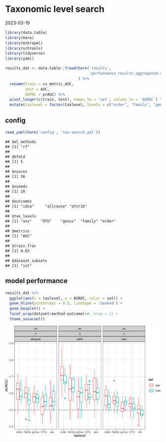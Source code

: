 Taxonomic level search
================
2023-03-19

``` r
library(data.table)
library(here)
library(mikropml)
library(schtools)
library(tidyverse)
library(yaml)
```

``` r
results_dat <- data.table::fread(here('results', 
                                      'performance_results_aggregated.csv')
                                 ) %>% 
  rename(train = cv_metric_AUC,
         test = AUC,
         AUPRC = prAUC) %>% 
  pivot_longer(c(train, test), names_to = 'set', values_to = 'AUROC') %>% 
  mutate(taxlevel = factor(taxlevel, levels = c("order", "family", "genus", "OTU", 'asv')))
```

## config

``` r
read_yaml(here('config', 'tax-search.yml'))
```

    ## $ml_methods
    ## [1] "rf"
    ## 
    ## $kfold
    ## [1] 5
    ## 
    ## $ncores
    ## [1] 36
    ## 
    ## $nseeds
    ## [1] 20
    ## 
    ## $outcomes
    ## [1] "idsa"     "allcause" "attrib"  
    ## 
    ## $tax_levels
    ## [1] "asv"    "OTU"    "genus"  "family" "order" 
    ## 
    ## $metrics
    ## [1] "AUC"
    ## 
    ## $train_frac
    ## [1] 0.65
    ## 
    ## $dataset_subsets
    ## [1] "int"

## model performance

``` r
results_dat %>% 
  ggplot(aes(x = taxlevel, y = AUROC, color = set)) +
  geom_hline(yintercept = 0.5, linetype = 'dashed') +
  geom_boxplot() +
  facet_wrap(dataset+method~outcome)+#, nrow = 1) +
  theme_sovacool()
```

![](figures/tax-search_perf-1.png)<!-- -->
